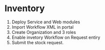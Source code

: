 # Inventory

1. Deploy Service and Web modules 
2. Import Workflow XML in portal
3. Create Organization and 3 roles
4. Enable invetory Workflow on Request entiry
5. Submit the stock request.
